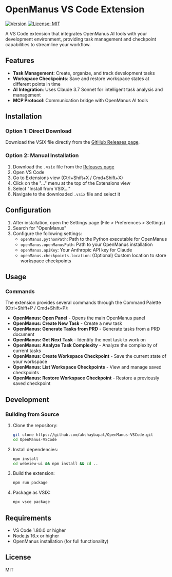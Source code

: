 # OpenManus VS Code Extension

[![Version](https://img.shields.io/badge/version-0.1.0-blue.svg)](https://github.com/akshaybapat/OpenManus-VSCode/releases/latest)
[![License: MIT](https://img.shields.io/badge/License-MIT-yellow.svg)](https://opensource.org/licenses/MIT)

A VS Code extension that integrates OpenManus AI tools with your development environment, providing task management and checkpoint capabilities to streamline your workflow.

## Features

- **Task Management**: Create, organize, and track development tasks
- **Workspace Checkpoints**: Save and restore workspace states at different points in time
- **AI Integration**: Uses Claude 3.7 Sonnet for intelligent task analysis and management
- **MCP Protocol**: Communication bridge with OpenManus AI tools

## Installation

### Option 1: Direct Download

Download the VSIX file directly from the [GitHub Releases page](https://github.com/akshaybapat/OpenManus-VSCode/releases/latest/download/openmanus-vscode-0.1.0.vsix).

### Option 2: Manual Installation

1. Download the `.vsix` file from the [Releases page](https://github.com/akshaybapat/OpenManus-VSCode/releases)
2. Open VS Code
3. Go to Extensions view (Ctrl+Shift+X / Cmd+Shift+X)
4. Click on the "..." menu at the top of the Extensions view
5. Select "Install from VSIX..."
6. Navigate to the downloaded `.vsix` file and select it

## Configuration

1. After installation, open the Settings page (File > Preferences > Settings)
2. Search for "OpenManus"
3. Configure the following settings:
   - `openManus.pythonPath`: Path to the Python executable for OpenManus
   - `openManus.openManusPath`: Path to your OpenManus installation
   - `openManus.apiKey`: Your Anthropic API key for Claude
   - `openManus.checkpoints.location`: (Optional) Custom location to store workspace checkpoints

## Usage

### Commands

The extension provides several commands through the Command Palette (Ctrl+Shift+P / Cmd+Shift+P):

- **OpenManus: Open Panel** - Opens the main OpenManus panel
- **OpenManus: Create New Task** - Create a new task
- **OpenManus: Generate Tasks from PRD** - Generate tasks from a PRD document
- **OpenManus: Get Next Task** - Identify the next task to work on
- **OpenManus: Analyze Task Complexity** - Analyze the complexity of current tasks
- **OpenManus: Create Workspace Checkpoint** - Save the current state of your workspace
- **OpenManus: List Workspace Checkpoints** - View and manage saved checkpoints
- **OpenManus: Restore Workspace Checkpoint** - Restore a previously saved checkpoint

## Development

### Building from Source

1. Clone the repository:
   ```bash
   git clone https://github.com/akshaybapat/OpenManus-VSCode.git
   cd OpenManus-VSCode
   ```

2. Install dependencies:
   ```bash
   npm install
   cd webview-ui && npm install && cd ..
   ```

3. Build the extension:
   ```bash
   npm run package
   ```

4. Package as VSIX:
   ```bash
   npx vsce package
   ```

## Requirements

- VS Code 1.80.0 or higher
- Node.js 16.x or higher
- OpenManus installation (for full functionality)

## License

MIT 
